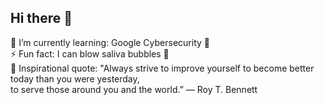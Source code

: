 ## Hi there 👋

<!--
**selrahcjt/selrahcjt** is a ✨ _special_ ✨ repository because its `README.md` (this file) appears on your GitHub profile.

Here are some ideas to get you started:

- 🔭 I’m currently working on ...
- 🌱 I’m currently learning ...
- 👯 I’m looking to collaborate on ...
- 🤔 I’m looking for help with ...
- 💬 Ask me about ...
- 📫 How to reach me: ...
- 😄 Pronouns: ...
- ⚡ Fun fact: ...
-->
 🌱 I’m currently learning: Google Cybersecurity 🔐 <br/>
 ⚡ Fun fact: I can blow saliva bubbles 🫧 <br/>
 💬 Inspirational quote: "Always strive to improve yourself to become better today than you were yesterday, <br/> to serve those around you and the world.” ― Roy T. Bennett

 
